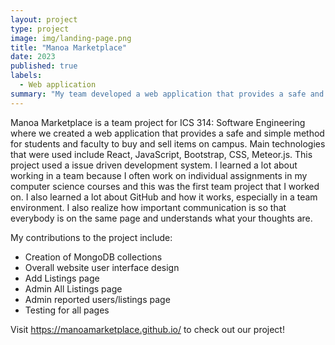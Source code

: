 ```yaml
---
layout: project
type: project
image: img/landing-page.png
title: "Manoa Marketplace"
date: 2023
published: true
labels:
  - Web application
summary: "My team developed a web application that provides a safe and simple way for students to buy and sell items on campus, giving students a chance to recycle and reuse campus-specific goods."
---
```


Manoa Marketplace is a team project for ICS 314: Software Engineering where we created a web application that provides a safe and simple method for students and faculty to buy and sell items on campus. Main technologies that were used include React, JavaScript, Bootstrap, CSS, Meteor.js. This project used a issue driven development system. I learned a lot about working in a team because I often work on individual assignments in my computer science courses and this was the first team project that I worked on. I also learned a lot about GitHub and how it works, especially in a team environment. I also realize how important communication is so that everybody is on the same page and understands what your thoughts are.

My contributions to the project include: 
* Creation of MongoDB collections
* Overall website user interface design
* Add Listings page
* Admin All Listings page
* Admin reported users/listings page
* Testing for all pages

Visit https://manoamarketplace.github.io/ to check out our project!
